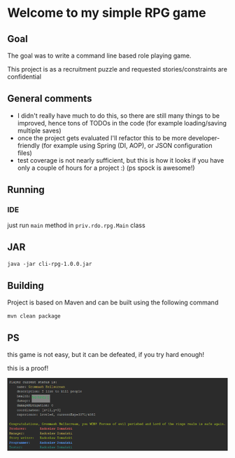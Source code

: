 # Welcome to my simple RPG game

## Goal
The goal was to write a command line based role playing game.

This project is as a recruitment puzzle and requested stories/constraints are confidential

## General comments
* I didn't really have much to do this, so there are still many things to be improved, hence tons of TODOs in the code (for example loading/saving multiple saves)
* once the project gets evaluated I'll refactor this to be more developer-friendly (for example using Spring (DI, AOP), or JSON configuration files)
* test coverage is not nearly sufficient, but this is how it looks if you have only a couple of hours for a project :) (ps spock is awesome!)

## Running
### IDE
just run `main` method in `priv.rdo.rpg.Main` class

JAR
------------------
```
java -jar cli-rpg-1.0.0.jar
```

## Building

Project is based on Maven and can be built using the following command
```
mvn clean package
```

## PS
this game is not easy, but it can be defeated, if you try hard enough!

this is a proof!

![this is a proof!](victory.png)
